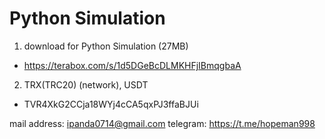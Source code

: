 # Python Simulation 
1. download for Python Simulation (27MB)

- https://terabox.com/s/1d5DGeBcDLMKHFjIBmqgbaA


2. TRX(TRC20) (network), USDT
- TVR4XkG2CCja18WYj4cCA5qxPJ3ffaBJUi



mail address:    ipanda0714@gmail.com
telegram:        https://t.me/hopeman998

